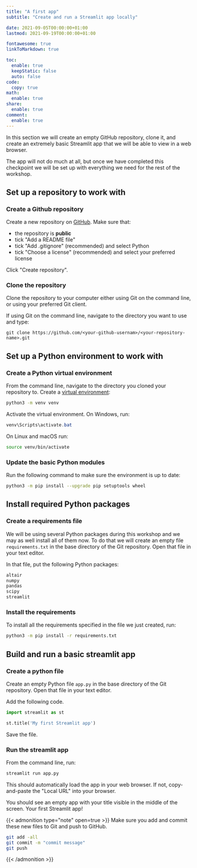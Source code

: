 ```yaml
---
title: "A first app"
subtitle: "Create and run a Streamlit app locally"

date: 2021-09-05T00:00:00+01:00
lastmod: 2021-09-19T00:00:00+01:00

fontawesome: true
linkToMarkdown: true

toc:
  enable: true
  keepStatic: false
  auto: false
code:
  copy: true
math:
  enable: true
share:
  enable: true
comment:
  enable: true
---
```


In this section we will create an empty GitHub repository, clone it, and create an extremely basic Streamlit app that we will be able to view in a web browser.

The app will not do much at all, but once we have completed this checkpoint we will be set up with everything we need for the rest of the workshop.

## Set up a repository to work with

### Create a Github repository

Create a new repository on [GitHub](https://github.com/).
Make sure that:

- the repository is **public**
- tick "Add a README file"
- tick "Add .gitignore" (recommended) and select Python
- tick "Choose a license" (recommended) and select your preferred license

Click "Create repository".


### Clone the repository

Clone the repository to your computer either using Git on the command line, or using your preferred Git client.

If using Git on the command line, navigate to the directory you want to use and type:

```
git clone https://github.com/<your-github-usernam>/<your-repository-name>.git
```

## Set up a Python environment to work with

### Create a Python virtual environment

From the command line, navigate to the directory you cloned your repository to.
Create a [virtual environment](https://docs.python.org/3/tutorial/venv.html):

```bash
python3 -m venv venv
```

Activate the virtual environment.
On Windows, run:

```PowerShell
venv\Scripts\activate.bat
```

On Linux and macOS run:

```bash
source venv/bin/activate
```

### Update the basic Python modules

Run the following command to make sure the environment is up to date:

```bash
python3 -m pip install --upgrade pip setuptools wheel
```

## Install required Python packages

### Create a requirements file

We will be using several Python packages during this workshop and we may as well install all of them now.
To do that we will create an empty file `requirements.txt` in the base directory of the Git repository.
Open that file in your text editor.

In that file, put the following Python packages:

```txt
altair
numpy
pandas
scipy
streamlit
```

### Install the requirements

To install all the requirements specified in the file we just created, run:

```bash
python3 -m pip install -r requirements.txt
```


## Build and run a basic streamlit app

### Create a python file

Create an empty Python file `app.py` in the base directory of the Git repository.
Open that file in your text editor.

Add the following code.

```python
import streamlit as st

st.title('My first Streamlit app')
```

Save the file.

### Run the streamlit app

From the command line, run:

```bash
streamlit run app.py 
```

This should automatically load the app in your web browser.
If not, copy-and-paste the "Local URL" into your browser.

You should see an empty app with your title visible in the middle of the screen.
Your first Streamlit app!


{{< admonition type="note" open=true >}}
Make sure you add and commit these new files to Git and push to GitHub.

```bash
git add -all
git commit -m "commit message"
git push
```
{{< /admonition >}}
